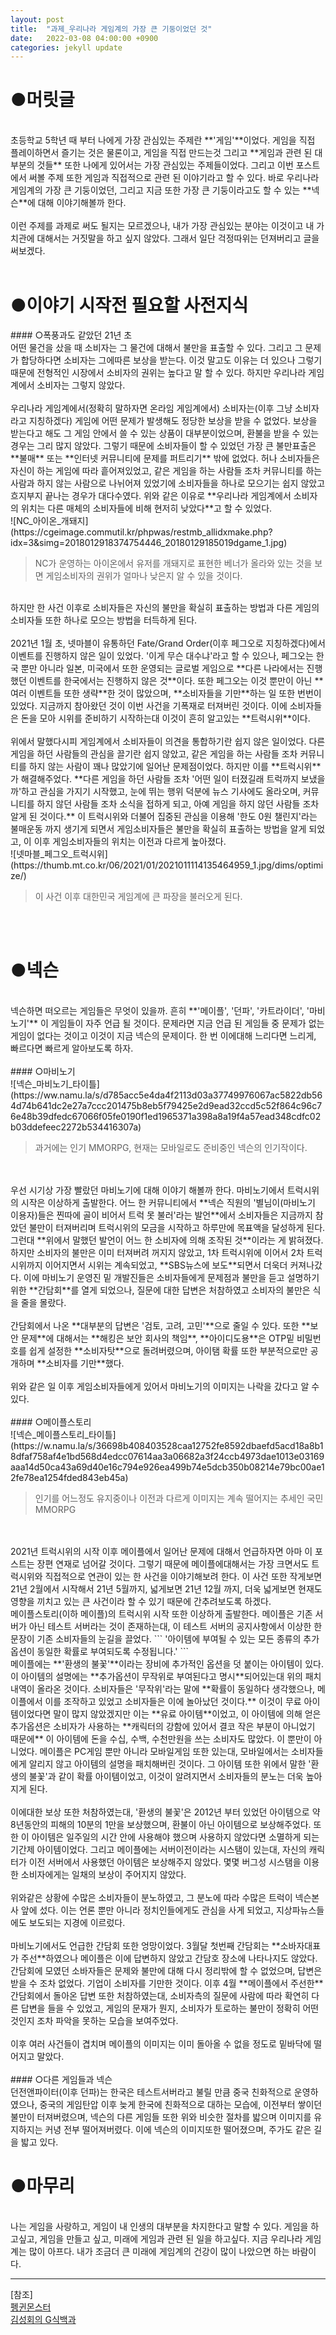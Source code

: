 ```yaml
---
layout: post
title:  "과제_우리나라 게임계의 가장 큰 기둥이었던 것"
date:   2022-03-08 04:00:00 +0900
categories: jekyll update
---
```

<h1>●머릿글</h1>
<br>
 초등학교 5학년 때 부터 나에게 가장 관심있는 주제란 **'게임'**이었다. 게임을 직접 플레이하면서 즐기는 것은 물론이고, 게임을 직접 만드는것 그리고 **게임과 관련 된 대부분의 것들** 또한 나에게 있어서는 가장 관심있는 주제들이었다. 그리고 이번 포스트에서 써볼 주제 또한 게임과 직접적으로 관련 된 이야기라고 할 수 있다. 바로 우리나라 게임계의 가장 큰 기둥이었던, 그리고 지금 또한 가장 큰 기둥이라고도 할 수 있는 **넥슨**에 대해 이야기해볼까 한다.
<br><br>
 이런 주제를 과제로 써도 될지는 모르겠으나, 내가 가장 관심있는 분야는 이것이고 내 가치관에 대해서는 거짓말을 하고 싶지 않았다. 그래서 일단 걱정따위는 던져버리고 글을 써보겠다.
<br>
<br>
<h1>●이야기 시작전 필요할 사전지식</h1>
#### ○폭풍과도 같았던 21년 초
<br>
 어떤 물건을 샀을 때 소비자는 그 물건에 대해서 불만을 표출할 수 있다. 그리고 그 문제가 합당하다면 소비자는 그에따른 보상을 받는다. 이것 말고도 이유는 더 있으나 그렇기 때문에 전형적인 시장에서 소비자의 권위는 높다고 말 할 수 있다. 하지만 우리나라 게임계에서 소비자는 그렇지 않았다.
<br><br>
 우리나라 게임계에서(정확히 말하자면 온라임 게임계에서) 소비자는(이후 그냥 소비자라고 지칭하겠다) 게임에 어떤 문제가 발생해도 정당한 보상을 받을 수 없었다. 보상을 받는다고 해도 그 게임 안에서 쓸 수 있는 상품이 대부분이었으며, 환불을 받을 수 있는 경우는 그리 많지 않았다. 그렇기 때문에 소비자들이 할 수 있었던 가장 큰 불만표출은 **불매** 또는 **인터넷 커뮤니티에 문제를 퍼트리기** 밖에 없었다. 허나 소비자들은 자신이 하는 게임에 따라 흩어져있었고, 같은 게임을 하는 사람들 조차 커뮤니티를 하는 사람과 하지 않는 사람으로 나뉘어져 있었기에 소비자들을 하나로 모으기는 쉽지 않았고 흐지부지 끝나는 경우가 대다수였다. 위와 같은 이유로 **우리나라 게임계에서 소비자의 위치는 다른 매체의 소비자들에 비해 현저히 낮았다**고 할 수 있었다.
<br>
![NC_아이온_개돼지](https://cgeimage.commutil.kr/phpwas/restmb_allidxmake.php?idx=3&simg=2018012918374754446_20180129185019dgame_1.jpg)
<br>
<blockquote> NC가 운영하는 아이온에서 유저를 개돼지로 표현한 베너가 올라와 있는 것을 보면 게임소비자의 권위가 얼마나 낮은지 알 수 있을 것이다.</blockquote>
<br>
 하지만 한 사건 이후로 소비자들은 자신의 불만을 확실히 표출하는 방법과 다른 게임의 소비자들 또한 하나로 모으는 방법을 터득하게 된다.
<br><br>
 2021년 1월 초, 넷마블이 유통하던 Fate/Grand Order(이후 페그오로 지칭하겠다)에서 이벤트를 진행하지 않은 일이 있었다. '이게 무슨 대수냐'라고 할 수 있으나, 페그오는 한국 뿐만 아니라 일본, 미국에서 또한 운영되는 글로벌 게임으로 **다른 나라에서는 진행했던 이벤트를 한국에서는 진행하지 않은 것**이다. 또한 페그오는 이것 뿐만이 아닌 **여러 이벤트들 또한 생략**한 것이 많았으며, **소비자들을 기만**하는 일 또한 번번이 있었다. 지금까지 참아왔던 것이 이번 사건을 기폭재로 터져버린 것이다. 이에 소비자들은 돈을 모아 시위를 준비하기 시작하는대 이것이 흔히 알고있는 **트럭시위**이다.
<br><br>
 위에서 말했다시피 게임계에서 소비자들이 의견을 통합하기란 쉽지 않은 일이었다. 다른 게임을 하던 사람들의 관심을 끌기란 쉽지 않았고, 같은 게임을 하는 사람들 조차 커뮤니티를 하지 않는 사람이 꽤나 많았기에 일어난 문제점이었다. 하지만 이를 **트럭시위**가 해결해주었다. **다른 게임을 하던 사람들 조차 '어떤 일이 터졌길래 트럭까지 보냈을까'하고 관심을 가지기 시작했고, 눈에 뛰는 행위 덕분에 뉴스 기사에도 올라오며, 커뮤니티를 하지 않던 사람들 조차 소식을 접하게 되고, 아예 게임을 하지 않던 사람들 조차 알게 된 것이다.** 이 트럭시위와 더불어 집중된 관심을 이용해 '한도 0원 챌린지'라는 불매운동 까지 생기게 되면서 게임소비자들은 불만을 확실히 표출하는 방법을 알게 되었고, 이 이후 게임소비자들의 위치는 이전과 다르게 높아졌다.
<br>
![넷마블_페그오_트럭시위](https://thumb.mt.co.kr/06/2021/01/2021011114135464959_1.jpg/dims/optimize/)
<blockquote> 이 사건 이후 대한민국 게임계에 큰 파장을 불러오게 된다.</blockquote>
<br>
<br>
<h1>●넥슨</h1>
<br>
 넥슨하면 떠오르는 게임들은 무엇이 있을까. 흔히 **'메이플', '던파', '카트라이더', '마비노기'** 이 게임들이 자주 언급 될 것이다. 문제라면 지금 언급 된 게임들 중 문제가 없는 게임이 없다는 것이고 이것이 지금 넥슨의 문제이다. 한 번 이에대해 느리다면 느리게, 빠르다면 빠르게 알아보도록 하자.
<br>
<br>
#### ○마비노기
<br>
![넥슨_마비노기_타이틀](https://ww.namu.la/s/d785acc5e4da4f2113d03a37749976067ac5822db564d74b641dc2e27a7ccc201475b8eb5f79425e2d9ead32ccd5c52f864c96c76e48b39dfedc67066f05fe0190f1ed1965371a398a8a19f4a57ead348cdfc02b03ddefeec2272b534416307a)
<blockquote> 과거에는 인기 MMORPG, 현재는 모바일로도 준비중인 넥슨의 인기작이다.</blockquote>
<br>
<br>
 우선 시기상 가장 빨랐던 마비노기에 대해 이야기 해볼까 한다. 마비노기에서 트럭시위의 시작은 이상하게 출발한다. 어느 한 커뮤니티에서 **넥슨 직원의 '별님이(마비노기 이용자)들은 찐따에 골이 비어서 트럭 못 불러'라는 발언**에서 소비자들은 지금까지 참았던 불만이 터져버리며 트럭시위의 모금을 시작하고 하루만에 목표액을 달성하게 된다. 그런대 **위에서 말했던 발언이 어느 한 소비자에 의해 조작된 것**이라는 게 밝혀졌다. 하지만 소비자의 불만은 이미 터져버려 꺼지지 않았고, 1차 트럭시위에 이어서 2차 트럭시위까지 이어지면서 시위는 계속되었고, **SBS뉴스에 보도**되면서 더욱더 커져나갔다. 이에 마비노기 운영진 밑 개발진들은 소비자들에게 문제점과 불만을 듣고 설명하기 위한 **간담회**를 열게 되었으나, 질문에 대한 답변은 처참하였고 소비자의 불만은 식을 줄을 몰랐다.
<br>
<br>
 간담회에서 나온 **대부분의 답변은 '검토, 고려, 고민'**으로 줄일 수 있다. 또한 **보안 문제**에 대해서는 **해킹은 보안 회사의 책임**, **아이디도용**은 OTP밑 비밀번호를 쉽게 설정한 **소비자탓**으로 돌려버렸으며, 아이탬 확률 또한 부분적으로만 공개하며 **소비자를 기만**했다.
<br>
<br>
 위와 같은 일 이후 게임소비자들에게 있어서 마비노기의 이미지는 나락을 갔다고 알 수 있다.
<br>
<br>
#### ○메이플스토리
<br>
![넥슨_메이플스토리_타이틀](https://w.namu.la/s/36698b408403528caa12752fe8592dbaefd5acd18a8b18dfaf758af4e1bd568d4edcc07614aa3a06682a3f24ccb4973dae1013e03169aaa14d50ca43a69d40e16c794e926ea499b74e5dcb350b08214e79bc00ae12fe78ea1254fded843eb45a)
<blockquote> 인기를 어느정도 유지중이나 이전과 다르게 이미지는 계속 떨어지는 추세인 국민 MMORPG</blockquote>
<br>
<br>
 2021년 트럭시위의 시작 이후 메이플에서 일어난 문제에 대해서 언급하자면 아마 이 포스트는 장편 연재로 넘어갈 것이다. 그렇기 때문에 메이플에대해서는 가장 크면서도 트럭시위와 직접적으로 연관이 있는 한 사건을 이야기해보려 한다. 이 사건 또한 작게보면 21년 2월에서 시작해서 21년 5월까지, 넓게보면 21년 12월 까지, 더욱 넓게보면 현재도 영향을 끼치고 있는 큰 사건이라 할 수 있기 때문에 간추려보도록 하겠다.
<br>
 메이플스토리(이하 메이플)의 트럭시위 시작 또한 이상하게 출발한다. 메이플은 기존 서버가 아닌 테스트 서버라는 것이 존재하는대, 이 테스트 서버의 공지사항에서 이상한 한 문장이 기존 소비자들의 눈길을 끌었다.
```
'아이템에 부여될 수 있는 모든 종류의 추가옵션이 동일한 확률로 부여되도록 수정됩니다.'
```
<br>
메이플에는 **'환생의 불꽃'**이라는 장비에 추가적인 옵션을 덧 붙이는 아이템이 있다. 이 아이템의 설명에는 **추가옵션이 무작위로 부여된다고 명시**되어있는대 위의 패치내역이 올라온 것이다. 소비자들은 '무작위'라는 말에 **확률이 동일하다 생각했으나, 메이플에서 이를 조작하고 있었고 소비자들은 이에 놀아났던 것이다.** 이것이 무료 아이템이었다면 말이 많지 않았겠지만 이는 **유료 아이템**이었고, 이 아이템에 의해 얻은 추가옵션은 소비자가 사용하는 **캐릭터의 강함에 있어서 결코 작은 부분이 아니었기 때문에** 이 아이템에 돈을 수십, 수백, 수천만원을 쓰는 소비자도 많았다. 이 뿐만이 아니었다. 메이플은 PC게임 뿐만 아니라 모바일게임 또한 있는대, 모바일에서는 소비자들에게 알리지 않고 아이템의 설명을 패치해버린 것이다. 그 아이템 또한 위에서 말한 '환생의 불꽃'과 같이 확률 아이템이었고, 이것이 알려지면서 소비자들의 분노는 더욱 높아지게 된다.
<br>
<br>
이에대한 보상 또한 처참하였는대, '환생의 불꽃'은 2012년 부터 있었던 아이템으로 약 8년동안의 피해의 10분의 1만을 보상했으며, 환불이 아닌 아이템으로 보상해주었다. 또한 이 아이템은 일주일의 시간 안에 사용해야 했으며 사용하지 않았다면 소멸하게 되는 기간제 아이템이었다. 그리고 메이플에는 서버이전이라는 시스탬이 있는대, 자신의 캐릭터가 이전 서버에서 사용했던 아이템은 보상해주지 않았다. 몇몇 버그성 시스탬을 이용한 소비자에게는 일채의 보상이 주어지지 않았다.
<br>
<br>
위와같은 상황에 수많은 소비자들이 분노하였고, 그 분노에 따라 수많은 트럭이 넥슨본사 앞에 섰다. 이는 언론 뿐만 아니라 정치인들에게도 관심을 사게 되었고, 지상파뉴스들에도 보도되는 지경에 이르렀다.
<br>
<br>
마비노기에서도 언급한 간담회 또한 엉망이었다. 3월달 첫번째 간담회는 **소바자대표가 주선**하였으나 메이플은 이에 답변하지 않았고 간담호 장소에 나타나지도 않았다. 간담회에 모였던 소바자들은 문제와 불만에 대해 다시 정리밖에 할 수 없었으며, 답변은 받을 수 조차 없었다. 기업이 소비자를 기만한 것이다. 이후 4월 **메이플에서 주선한** 간담회에서 돌아온 답변 또한 처참하였는대, 소비자측의 질문에 사람에 따라 확연히 다른 답변을 들을 수 있었고, 게임의 문재가 뭔지, 소비자가 토로하는 불만이 정확히 어떤것인지 조차 파악을 못하는 모습을 보여주었다.
<br>
<br>
이후 여러 사건들이 겹치며 메이플의 이미지는 이미 돌아올 수 없을 정도로 밑바닥에 떨어지고 말았다.
<br>
<br>
#### ○다른 게임들과 넥슨
<br>
던전앤파이터(이후 던파)는 한국은 테스트서버라고 불릴 만큼 중국 친화적으로 운영하였으나, 중국의 게임탄압 이후 늦게 한국에 친화적으로 대하는 모습에, 이전부터 쌓이던 불만이 터져버렸으며, 넥슨의 다른 게임들 또한 위와 비슷한 절차를 밟으며 이미지를 유지하지는 커녕 전부 떨어져버렸다. 이에 넥슨의 이미지또한 떨어졌으며, 주가도 같은 길을 밟고 있다.
<br>
<h1>●마무리</h1>
<br>
나는 게임을 사랑하고, 게임이 내 인생의 대부분을 차지한다고 말할 수 있다. 게임을 하고싶고, 게임을 만들고 싶고, 미래에 게임과 관련 된 일을 하고싶다. 지금 우리나라 게임계는 많이 아프다. 내가 조금더 큰 미래에 게임계의 건강이 많이 나았으면 하는 바람이다.
<br>

---

[참조]
<br>
[펭귄몬스터](https://www.youtube.com/channel/UCqcxF7BAF3GSz36Yx_0qGaQ/videos)
<br>
[김성회의 G식백과](https://www.youtube.com/c/%EA%B9%80%EC%84%B1%ED%9A%8C%EC%9D%98G%EC%8B%9D%EB%B0%B1%EA%B3%BC)